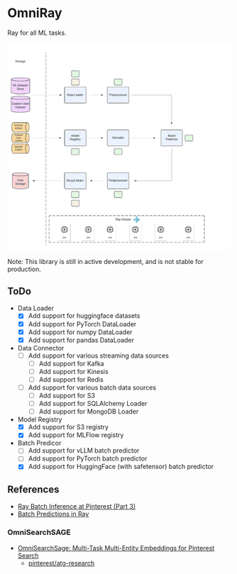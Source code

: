# OmniRay

Ray for all ML tasks.

![OmniRay Architecture](./assets/imgs/architecture.png)

Note: This library is still in active development, and is not stable for production.

## ToDo

- Data Loader
    - [x] Add support for huggingface datasets
    - [x] Add support for PyTorch DataLoader
    - [x] Add support for numpy DataLoader
    - [x] Add support for pandas DataLoader
- Data Connector
    - [ ] Add support for various streaming data sources
        - [ ] Add support for Kafka
        - [ ] Add support for Kinesis
        - [ ] Add support for Redis
    - [ ] Add support for various batch data sources
        - [ ] Add support for S3
        - [ ] Add support for SQLAlchemy Loader
        - [ ] Add support for MongoDB Loader
- Model Registry
    - [x] Add support for S3 registry
    - [x] Add support for MLFlow registry
- Batch Predicor
    - [ ] Add support for vLLM batch predictor
    - [ ] Add support for PyTorch batch predictor
    - [x] Add support for HuggingFace (with safetensor) batch predictor

## References

- [Ray Batch Inference at Pinterest (Part 3)](https://medium.com/pinterest-engineering/ray-batch-inference-at-pinterest-part-3-4faeb652e385)
- [Batch Predictions in Ray](https://docs.ray.io/en/latest/ray-core/examples/batch_prediction.html)

### OmniSearchSAGE

- [OmniSearchSage: Multi-Task Multi-Entity Embeddings for Pinterest Search](https://arxiv.org/abs/2404.16260)
    - [pinterest/atg-research](https://github.com/pinterest/atg-research)
